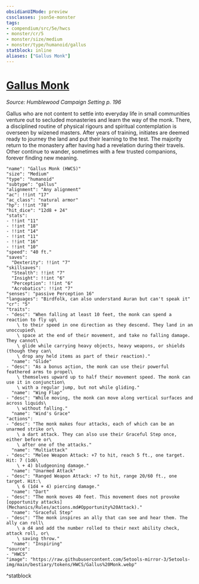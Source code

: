 ```yaml
---
obsidianUIMode: preview
cssclasses: json5e-monster
tags:
- compendium/src/5e/hwcs
- monster/cr/5
- monster/size/medium
- monster/type/humanoid/gallus
statblock: inline
aliases: ["Gallus Monk"]
---
```

# [Gallus Monk](Mechanics\bestiary\humanoid/gallus-monk-hwcs.md)
*Source: Humblewood Campaign Setting p. 196*  

Gallus who are not content to settle into everyday life in small communities venture out to secluded monasteries and learn the way of the monk. There, a disciplined routine of physical rigours and spiritual contemplation is overseen by wizened masters. After years of training, initiates are deemed ready to journey the land and put their learning to the test. The majority return to the monastery after having had a revelation during their travels. Other continue to wander, sometimes with a few trusted companions, forever finding new meaning.

```statblock
"name": "Gallus Monk (HWCS)"
"size": "Medium"
"type": "humanoid"
"subtype": "gallus"
"alignment": "Any alignment"
"ac": !!int "17"
"ac_class": "natural armor"
"hp": !!int "78"
"hit_dice": "12d8 + 24"
"stats":
- !!int "11"
- !!int "18"
- !!int "14"
- !!int "11"
- !!int "16"
- !!int "10"
"speed": "40 ft."
"saves":
  "Dexterity": !!int "7"
"skillsaves":
  "Stealth": !!int "7"
  "Insight": !!int "6"
  "Perception": !!int "6"
  "Acrobatics": !!int "7"
"senses": "passive Perception 16"
"languages": "Birdfolk, can also understand Auran but can't speak it"
"cr": "5"
"traits":
- "desc": "When falling at least 10 feet, the monk can spend a reaction to fly up\
    \ to their speed in one direction as they descend. They land in an unoccupied\
    \ space at the end of their movement, and take no falling damage. They cannot\
    \ glide while carrying heavy objects, heavy weapons, or shields (though they can\
    \ drop any held items as part of their reaction)."
  "name": "Glide"
- "desc": "As a bonus action, the monk can use their powerful feathered arms to propel\
    \ themselves upward up to half their movement speed. The monk can use it in conjunction\
    \ with a regular jump, but not while gliding."
  "name": "Wing Flap"
- "desc": "While moving, the monk can move along vertical surfaces and across liquids\
    \ without falling."
  "name": "Wind's Grace"
"actions":
- "desc": "The monk makes four attacks, each of which can be an unarmed strike or\
    \ a dart attack. They can also use their Graceful Step once, either before or\
    \ after one of the attacks."
  "name": "Multiattack"
- "desc": "Melee Weapon Attack: +7 to hit, reach 5 ft., one target. Hit: 7 (1d6\
    \ + 4) bludgeoning damage."
  "name": "Unarmed Attack"
- "desc": "Ranged Weapon Attack: +7 to hit, range 20/60 ft., one target. Hit:\
    \ 6 (1d4 + 4) piercing damage."
  "name": "Dart"
- "desc": "The monk moves 40 feet. This movement does not provoke [opportunity attacks](Mechanics/Rules/actions.md#Opportunity%20Attack)."
  "name": "Graceful Step"
- "desc": "The monk inspires an ally that can see and hear them. The ally can roll\
    \ a d4 and add the number rolled to their next ability check, attack roll, or\
    \ saving throw."
  "name": "Inspiring"
"source":
- "HWCS"
"image": "https://raw.githubusercontent.com/5etools-mirror-3/5etools-img/main/bestiary/tokens/HWCS/Gallus%20Monk.webp"
```
^statblock
